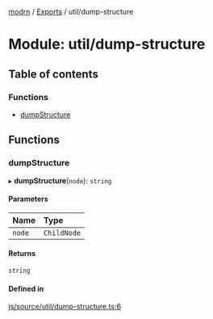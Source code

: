 [modrn](../README.md) / [Exports](../modules.md) / util/dump-structure

# Module: util/dump-structure

## Table of contents

### Functions

- [dumpStructure](util_dump_structure.md#dumpstructure)

## Functions

### dumpStructure

▸ **dumpStructure**(`node`): `string`

#### Parameters

| Name | Type |
| :------ | :------ |
| `node` | `ChildNode` |

#### Returns

`string`

#### Defined in

[js/source/util/dump-structure.ts:6](https://github.com/alexbfr/modrn/blob/e23b9e9/modrn.ts/js/source/util/dump-structure.ts#L6)
